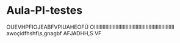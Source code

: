 # Aula-PI-testes


OUEVHPFIOJEABFVPIUAHEOFÙ OIIIIIIIIIIIIIIIIIIIIIIIIIIIIIIIIIIIIIIIIIIIIIIIIIIIIIIII
awoçidfhshf\s,gnagbf AFJADHH,S VF

